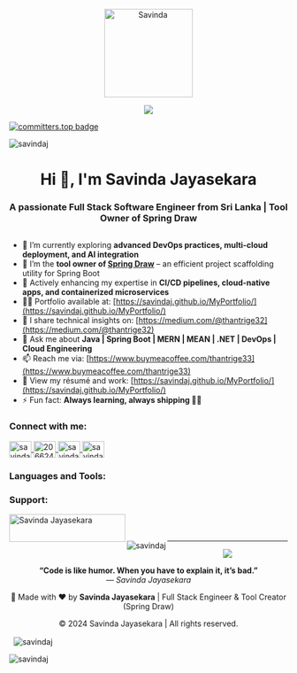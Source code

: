 <p align="center">
    <img src="https://github.com/SavindaJayasekara/SavindaJayasekara/assets/124574201/7f63fe15-87e6-48ce-a7e5-4f66528d426d"      
      alt="Savinda" width="160" height="160">
</p>

<p align="center">
  <a href="https://github.com/DenverCoder1/readme-typing-svg">
    <img src="https://readme-typing-svg.herokuapp.com?lines=HI+I'm+Savinda+Jayasekara;Full+Stack+Software+Engineer;Tool+Owner+of+Spring+Draw;MERN%20|%20MEAN%20|%20SpringBoot%20|%20.NET;CI/CD%20%7C%20AWS%20%7C%20Azure%20%7C%20GCP&center=true&width=500&height=50">
  </a>
</p>

[![committers.top badge](https://user-badge.committers.top/sri_lanka/savindaJ.svg)](https://user-badge.committers.top/sri_lanka/savindaJ)
<p align="left">
  <img src="https://komarev.com/ghpvc/?username=savindaj&label=Profile%20views&color=0e75b6&style=flat" alt="savindaj" />
</p>

<h1 align="center">Hi 👋, I'm Savinda Jayasekara</h1>
<h3 align="center">A passionate Full Stack Software Engineer from Sri Lanka | Tool Owner of Spring Draw</h3>

<p align="left">
  <a href="https://twitter.com/" target="blank">
    <img src="https://img.shields.io/twitter/follow/?logo=twitter&style=for-the-badge" alt="" />
  </a>
</p>

- 🌱 I’m currently exploring **advanced DevOps practices, multi-cloud deployment, and AI integration**
- 🧰 I’m the **tool owner of [Spring Draw](http://springdraw.sellorapos.com/)** – an efficient project scaffolding utility for Spring Boot
- 🧠 Actively enhancing my expertise in **CI/CD pipelines, cloud-native apps, and containerized microservices**
- 👨‍💻 Portfolio available at: [https://savindaj.github.io/MyPortfolio/](https://savindaj.github.io/MyPortfolio/)
- 📝 I share technical insights on: [https://medium.com/@thantrige32](https://medium.com/@thantrige32)
- 💬 Ask me about **Java | Spring Boot | MERN | MEAN | .NET | DevOps | Cloud Engineering**
- 📫 Reach me via: [https://www.buymeacoffee.com/thantrige33](https://www.buymeacoffee.com/thantrige33)
- 📄 View my résumé and work: [https://savindaj.github.io/MyPortfolio/](https://savindaj.github.io/MyPortfolio/)
- ⚡ Fun fact: **Always learning, always shipping 👨‍💻**

<h3 align="left">Connect with me:</h3>
<p align="left">
  <a href="https://linkedin.com/in/savinda jayasekara" target="blank">
    <img align="center" src="https://raw.githubusercontent.com/rahuldkjain/github-profile-readme-generator/master/src/images/icons/Social/linked-in-alt.svg" alt="savinda jayasekara" height="30" width="40" />
  </a>
  <a href="https://stackoverflow.com/users/20662469" target="blank">
    <img align="center" src="https://raw.githubusercontent.com/rahuldkjain/github-profile-readme-generator/master/src/images/icons/Social/stack-overflow.svg" alt="20662469" height="30" width="40" />
  </a>
  <a href="https://fb.com/savinda jayasekara" target="blank">
    <img align="center" src="https://raw.githubusercontent.com/rahuldkjain/github-profile-readme-generator/master/src/images/icons/Social/facebook.svg" alt="savinda jayasekara" height="30" width="40" />
  </a>
  <a href="https://medium.com/savinda" target="blank">
    <img align="center" src="https://raw.githubusercontent.com/rahuldkjain/github-profile-readme-generator/master/src/images/icons/Social/medium.svg" alt="savinda" height="30" width="40" />
  </a>
</p>

<h3 align="left">Languages and Tools:</h3>

<!-- Tools section remains unchanged; preserving all icons as requested -->

<!-- Place existing tool icons section here -->

<h3 align="left">Support:</h3>
<p>
  <a href="https://ko-fi.com/Savinda Jayasekara">
    <img align="left" src="https://cdn.ko-fi.com/cdn/kofi3.png?v=3" height="50" width="210" alt="Savinda Jayasekara" />
  </a>
</p>
<br><br>

<p>
  <img align="left" src="https://github-readme-stats.vercel.app/api/top-langs?username=savindaj&show_icons=true&locale=en&layout=compact" alt="savindaj" />
</p>

---

<p align="center">
  <img src="https://capsule-render.vercel.app/api?type=waving&color=gradient&height=100&section=footer"/>
</p>

<p align="center">
  <b>“Code is like humor. When you have to explain it, it’s bad.”</b><br/>
  <i>— Savinda Jayasekara</i>
</p>

<p align="center">
  🚀 Made with ❤️ by <strong>Savinda Jayasekara</strong> | Full Stack Engineer & Tool Creator (Spring Draw)
</p>

<p align="center">
  © 2024 Savinda Jayasekara | All rights reserved.
</p>



<p>&nbsp;
  <img align="center" src="https://github-readme-stats.vercel.app/api?username=savindaj&show_icons=true&locale=en" alt="savindaj" />
</p>

<p>
  <img align="center" src="https://github-readme-streak-stats.herokuapp.com/?user=savindaj&" alt="savindaj" />
</p>
